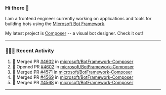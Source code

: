 ### Hi there 👋

I am a frontend engineer currently working on applications and tools for building bots using the [Microsoft Bot Framework](https://dev.botframework.com/).

My latest project is [Composer](https://github.com/microsoft/BotFramework-Composer) -- a visual bot designer. Check it out!

---

### 👨🏻‍💻 Recent Activity

<!--START_SECTION:activity-->
1. 🎉 Merged PR [#4602](https://github.com/microsoft/BotFramework-Composer/pull/4602) in [microsoft/BotFramework-Composer](https://github.com/microsoft/BotFramework-Composer)
2. 💪 Opened PR [#4602](https://github.com/microsoft/BotFramework-Composer/pull/4602) in [microsoft/BotFramework-Composer](https://github.com/microsoft/BotFramework-Composer)
3. 🎉 Merged PR [#4571](https://github.com/microsoft/BotFramework-Composer/pull/4571) in [microsoft/BotFramework-Composer](https://github.com/microsoft/BotFramework-Composer)
4. 🎉 Merged PR [#4569](https://github.com/microsoft/BotFramework-Composer/pull/4569) in [microsoft/BotFramework-Composer](https://github.com/microsoft/BotFramework-Composer)
5. 🎉 Merged PR [#4568](https://github.com/microsoft/BotFramework-Composer/pull/4568) in [microsoft/BotFramework-Composer](https://github.com/microsoft/BotFramework-Composer)
<!--END_SECTION:activity-->

---

<!--
**a-b-r-o-w-n/a-b-r-o-w-n** is a ✨ _special_ ✨ repository because its `README.md` (this file) appears on your GitHub profile.

Here are some ideas to get you started:

- 🔭 I’m currently working on ...
- 🌱 I’m currently learning ...
- 👯 I’m looking to collaborate on ...
- 🤔 I’m looking for help with ...
- 💬 Ask me about ...
- 📫 How to reach me: ...
- 😄 Pronouns: ...
- ⚡ Fun fact: ...
-->

